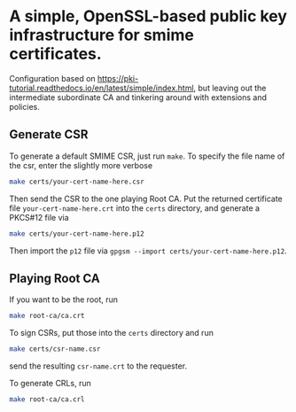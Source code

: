 # A simple, OpenSSL-based public key infrastructure for smime certificates.

Configuration based on
https://pki-tutorial.readthedocs.io/en/latest/simple/index.html, but leaving out
the intermediate subordinate CA and tinkering around with extensions and
policies.

## Generate CSR

To generate a default SMIME CSR, just run `make`.  To specify the file name of
the csr, enter the slightly more verbose

```sh
make certs/your-cert-name-here.csr
```

Then send the CSR to the one playing Root CA.  Put the returned certificate file
`your-cert-name-here.crt` into the `certs` directory, and generate a PKCS#12 file
via

```sh
make certs/your-cert-name-here.p12
```

Then import the `p12` file via `gpgsm --import certs/your-cert-name-here.p12`.

## Playing Root CA

If you want to be the root, run

```sh
make root-ca/ca.crt
```

To sign CSRs, put those into the `certs` directory and run

```sh
make certs/csr-name.csr
```

send the resulting `csr-name.crt` to the requester.

To generate CRLs, run

```sh
make root-ca/ca.crl
```
